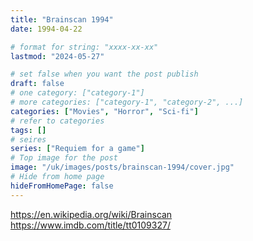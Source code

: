 ```yaml
---
title: "Brainscan 1994"
date: 1994-04-22

# format for string: "xxxx-xx-xx"
lastmod: "2024-05-27"

# set false when you want the post publish
draft: false
# one category: ["category-1"]
# more categories: ["category-1", "category-2", ...]
categories: ["Movies", "Horror", "Sci-fi"]
# refer to categories
tags: []
# seires
series: ["Requiem for a game"]
# Top image for the post
image: "/uk/images/posts/brainscan-1994/cover.jpg"
# Hide from home page
hideFromHomePage: false
---
```

https://en.wikipedia.org/wiki/Brainscan
https://www.imdb.com/title/tt0109327/
<!--more-->